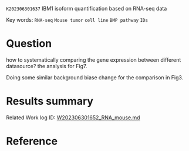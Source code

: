  `K202306301637` IBM1 isoform quantification based on RNA-seq data 
 
 Key words: `RNA-seq` `Mouse tumor` `cell line` `BMP pathway` `IDs`
 

# Question
how to systematically comparing the gene expression between different datasource?
the analysis for Fig7.

Doing some similar background biase change for the comparison in Fig3.


# Results summary  

Related Work log ID: [W202306301652_RNA_mouse.md](https://github.com/yz46606/Working_record/blob/main/Working_record/W202306301652_RNA_mouse.md)

# Reference
